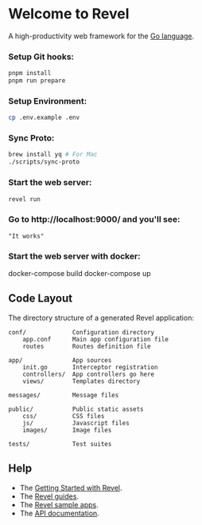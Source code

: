 # Welcome to Revel

A high-productivity web framework for the [Go language](http://www.golang.org/).

### Setup Git hooks:

```bash
pnpm install
pnpm run prepare
```

### Setup Environment:

```bash
cp .env.example .env
```

### Sync Proto:

```bash
brew install yq # For Mac
./scripts/sync-proto
```

### Start the web server:

```bash
revel run
```

### Go to http://localhost:9000/ and you'll see:

    "It works"

### Start the web server with docker:

docker-compose build
docker-compose up

## Code Layout

The directory structure of a generated Revel application:

    conf/             Configuration directory
        app.conf      Main app configuration file
        routes        Routes definition file

    app/              App sources
        init.go       Interceptor registration
        controllers/  App controllers go here
        views/        Templates directory

    messages/         Message files

    public/           Public static assets
        css/          CSS files
        js/           Javascript files
        images/       Image files

    tests/            Test suites

## Help

- The [Getting Started with Revel](http://revel.github.io/tutorial/gettingstarted.html).
- The [Revel guides](http://revel.github.io/manual/index.html).
- The [Revel sample apps](http://revel.github.io/examples/index.html).
- The [API documentation](https://godoc.org/github.com/revel/revel).

